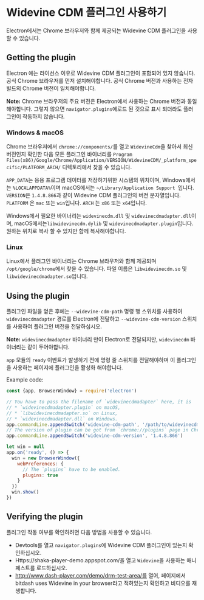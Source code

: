 # Widevine CDM 플러그인 사용하기

Electron에서는 Chrome 브라우저와 함께 제공되는 Widevine CDM 플러그인을 사용할 수 있습니다.

## Getting the plugin

Electron 에는 라이선스 이유로 Widevine CDM 플러그인이 포함되어 있지 않습니다. 공식 Chrome 브라우저를 먼저 설치해야합니다. 공식 Chrome 버전과 사용하는 전자 빌드의 Chrome 버전이 일치해야합니다.

**Note:** Chrome 브라우저의 주요 버전은 Electron에서 사용하는 Chrome 버전과 동일해야합니다. 그렇지 않으면 `navigator.plugins`에로드 된 것으로 표시 되더라도 플러그인이 작동하지 않습니다.

### Windows & macOS

Chrome 브라우저에서 `chrome://components/`를 열고 `WidevineCdm`을 찾아서 최신 버전인지 확인한 다음 모든 플러그인 바이너리를 `Program Files(x86)/Google/Chrome/Application/VERSION/WidevineCDM/_platform_specific/PLATFORM_ARCH/` 디렉토리에서 찾을 수 있습니다.

`APP_DATA`는 응용 프로그램 데이터를 저장하기위한 시스템의 위치이며, Windows에서는 `%LOCALAPPDATA%`이며 macOS에서는 `~/Library/Application Support `입니다. `VERSION`은 `1.4.8.866`과 같이 Widevine CDM 플러그인의 버전 문자열입니다. `PLATFORM` 은 `mac` 또는 `win`입니다. `ARCH` 는 `x86` 또는 `x64`입니다.

Windows에서 필요한 바이너리는 `widevinecdm.dll` 및 `widevinecdmadapter.dll`이며, macOS에서는`libwidevinecdm.dylib` 및 `widevinecdmadapter.plugin`입니다. 원하는 위치로 복사 할 수 있지만 함께 복사해야합니다.

### Linux

Linux에서 플러그인 바이너리는 Chrome 브라우저와 함께 제공되며 `/opt/google/chrome`에서 찾을 수 있습니다. 파일 이름은 `libwidevinecdm.so` 및 `libwidevinecdmadapter.so`입니다.

## Using the plugin

플러그인 파일을 얻은 후에는 `--widevine-cdm-path` 명령 행 스위치를 사용하여 `widevinecdmadapter` 경로를 Electron에 전달하고 `--widevine-cdm-version` 스위치를 사용하여 플러그인 버전을 전달하십시오.

**Note:** `widevinecdmadapter` 바이너리 만이 Electron로 전달되지만, `widevinecdm` 바이너리는 같이 두어야합니다.

`app` 모듈의 `ready` 이벤트가 발생하기 전에 명령 줄 스위치를 전달해야하며 이 플러그인을 사용하는 페이지에 플러그인을 활성화 해야합니다.

Example code:

```javascript
const {app, BrowserWindow} = require('electron')

// You have to pass the filename of `widevinecdmadapter` here, it is
// * `widevinecdmadapter.plugin` on macOS,
// * `libwidevinecdmadapter.so` on Linux,
// * `widevinecdmadapter.dll` on Windows.
app.commandLine.appendSwitch('widevine-cdm-path', '/path/to/widevinecdmadapter.plugin')
// The version of plugin can be got from `chrome://plugins` page in Chrome.
app.commandLine.appendSwitch('widevine-cdm-version', '1.4.8.866')

let win = null
app.on('ready', () => {
  win = new BrowserWindow({
    webPreferences: {
      // The `plugins` have to be enabled.
      plugins: true
    }
  })
  win.show()
})
```

## Verifying the plugin

플러그인 작동 여부를 확인하려면 다음 방법을 사용할 수 있습니다.

* Devtools를 열고 `navigator.plugins`에 Widevine CDM 플러그인이 있는지 확인하십시오.
* Https://shaka-player-demo.appspot.com/을 열고 `Widevine`을 사용하는 매니페스트를 로드하십시오.
* http://www.dash-player.com/demo/drm-test-area/를 열어, 페이지에서 bitdash uses Widevine in your browser라고 적혀있는지 확인하고 비디오를 재생합니다.